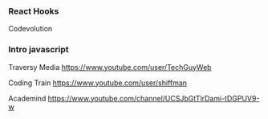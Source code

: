 ### React Hooks
Codevolution

### Intro javascript
Traversy Media
https://www.youtube.com/user/TechGuyWeb

Coding Train
https://www.youtube.com/user/shiffman

Academind
https://www.youtube.com/channel/UCSJbGtTlrDami-tDGPUV9-w


